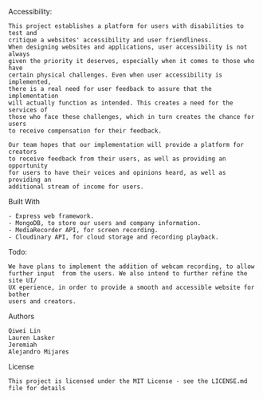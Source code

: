 Accessibility:

    This project establishes a platform for users with disabilities to test and
    critique a websites' accessibility and user friendliness.
	When designing websites and applications, user accessibility is not always
	given the priority it deserves, especially when it comes to those who have
	certain physical challenges. Even when user accessibility is implemented, 
	there is a real need for user feedback to assure that the implementation 
	will actually function as intended. This creates a need for the services of 
	those who face these challenges, which in turn creates the chance for users 
	to receive compensation for their feedback. 

	Our team hopes that our implementation will provide a platform for creators 
	to receive feedback from their users, as well as providing an opportunity 
	for users to have their voices and opinions heard, as well as providing an 
	additional stream of income for users.

Built With

	- Express web framework.
	- MongoDB, to store our users and company information.
	- MediaRecorder API, for screen recording.
	- Cloudinary API, for cloud storage and recording playback.

Todo:

	We have plans to implement the addition of webcam recording, to allow 
	further input  from the users. We also intend to further refine the site UI/
	UX eperience, in order to provide a smooth and accessible website for bother 
	users and creators.

Authors

    Qiwei Lin
	Lauren Lasker
	Jeremiah 
	Alejandro Mijares

License

    This project is licensed under the MIT License - see the LICENSE.md file for details
